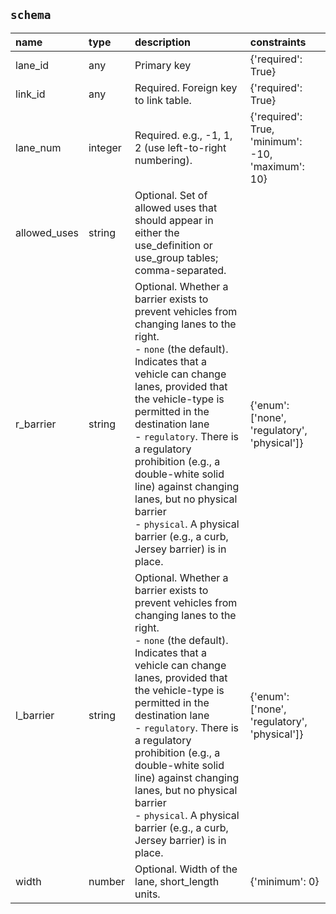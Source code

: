 ## `schema`

| name         | type    | description                                                                                                                                                                                                                                                                                                                                                                                                                                               | constraints                                       |
|:-------------|:--------|:----------------------------------------------------------------------------------------------------------------------------------------------------------------------------------------------------------------------------------------------------------------------------------------------------------------------------------------------------------------------------------------------------------------------------------------------------------|:--------------------------------------------------|
| lane_id      | any     | Primary key                                                                                                                                                                                                                                                                                                                                                                                                                                               | {'required': True}                                |
| link_id      | any     | Required. Foreign key to link table.                                                                                                                                                                                                                                                                                                                                                                                                                      | {'required': True}                                |
| lane_num     | integer | Required. e.g., -1, 1, 2 (use left-to-right numbering).                                                                                                                                                                                                                                                                                                                                                                                                   | {'required': True, 'minimum': -10, 'maximum': 10} |
| allowed_uses | string  | Optional. Set of allowed uses that should appear in either the use_definition or use_group tables; comma-separated.                                                                                                                                                                                                                                                                                                                                       |                                                   |
| r_barrier    | string  | Optional. Whether a barrier exists to prevent vehicles from changing lanes to the right.<br>- `none` (the default). Indicates that a vehicle can change lanes, provided that the vehicle-type is permitted in the destination lane<br>- `regulatory`. There is a regulatory prohibition (e.g., a double-white solid line) against changing lanes, but no physical barrier<br>- `physical`. A physical barrier (e.g., a curb, Jersey barrier) is in place. | {'enum': ['none', 'regulatory', 'physical']}      |
| l_barrier    | string  | Optional. Whether a barrier exists to prevent vehicles from changing lanes to the right.<br>- `none` (the default). Indicates that a vehicle can change lanes, provided that the vehicle-type is permitted in the destination lane<br>- `regulatory`. There is a regulatory prohibition (e.g., a double-white solid line) against changing lanes, but no physical barrier<br>- `physical`. A physical barrier (e.g., a curb, Jersey barrier) is in place. | {'enum': ['none', 'regulatory', 'physical']}      |
| width        | number  | Optional. Width of the lane, short_length units.                                                                                                                                                                                                                                                                                                                                                                                                          | {'minimum': 0}                                    |